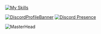 [![My Skills](https://skillicons.dev/icons?i=discord,github,instagram,linux,raspberrypi,twitter,&theme=dark)](https://numr.one)

[![DiscordProfileBanner](https://discord.c99.nl/widget/theme-1/778333176861949953.png)](https://discord.gg/5a7ve9rmee)
[![Discord Presence](https://lanyard.cnrad.dev/api/778333176861949953)](https://discord.gg/5a7ve9rmee)

![MasterHead](https://raw.githubusercontent.com/number0x0001/number0x0001/main/827020538.jpg)


<!-- ![Welcome to my profile!](https://cdn-images-1.medium.com/max/1600/1*g3zcRSjUu50p7_1brc9c2Q.gif) -->                                                
<!-- [![number0x01's github stats](https://github-readme-stats.vercel.app/api?username=number0x01&count_private=true&show_icons=true&theme=radical&hide_rank=false)](https://github.com/anuraghazra/github-readme-stats) -->
